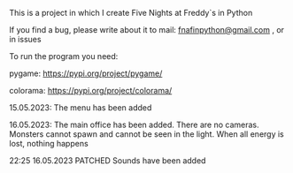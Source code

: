 This is a project in which I create Five Nights at Freddy`s in Python

If you find a bug, please write about it to mail:
fnafinpython@gmail.com
, or in issues

To run the program you need:

pygame: https://pypi.org/project/pygame/

colorama: https://pypi.org/project/colorama/




15.05.2023:
The menu has been added

16.05.2023:
The main office has been added. There are no cameras. Monsters cannot spawn and cannot be seen in the light. When all energy is lost, nothing happens

22:25 16.05.2023
PATCHED
Sounds have been added
